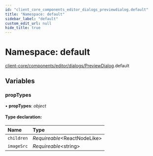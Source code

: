 ```yaml
---
id: "client_core_components_editor_dialogs_previewdialog.default"
title: "Namespace: default"
sidebar_label: "default"
custom_edit_url: null
hide_title: true
---
```


# Namespace: default

[client-core/components/editor/dialogs/PreviewDialog](client_core_components_editor_dialogs_previewdialog.md).default

## Variables

### propTypes

• **propTypes**: *object*

#### Type declaration:

Name | Type |
:------ | :------ |
`children` | *Requireable*<ReactNodeLike\> |
`imageSrc` | *Requireable*<string\> |
